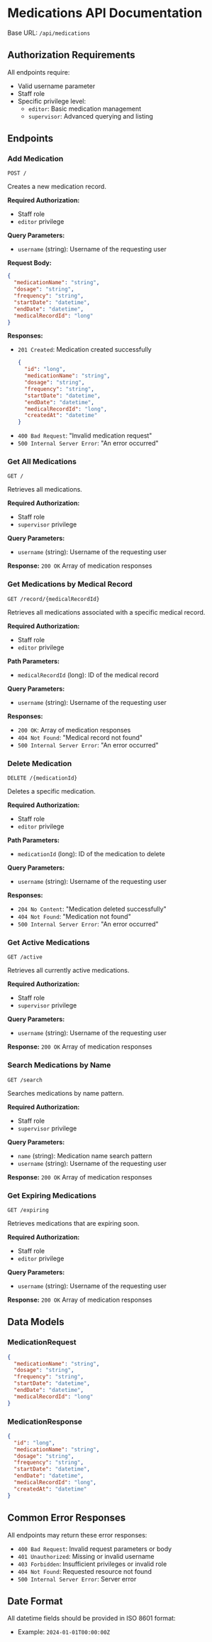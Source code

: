 # Medications API Documentation

Base URL: `/api/medications`

## Authorization Requirements
All endpoints require:
- Valid username parameter
- Staff role
- Specific privilege level:
  - `editor`: Basic medication management
  - `supervisor`: Advanced querying and listing

## Endpoints

### Add Medication
`POST /`

Creates a new medication record.

**Required Authorization:**
- Staff role
- `editor` privilege

**Query Parameters:**
- `username` (string): Username of the requesting user

**Request Body:**
```json
{
  "medicationName": "string",
  "dosage": "string",
  "frequency": "string",
  "startDate": "datetime",
  "endDate": "datetime",
  "medicalRecordId": "long"
}
```

**Responses:**
- `201 Created`: Medication created successfully
  ```json
  {
    "id": "long",
    "medicationName": "string",
    "dosage": "string",
    "frequency": "string",
    "startDate": "datetime",
    "endDate": "datetime",
    "medicalRecordId": "long",
    "createdAt": "datetime"
  }
  ```
- `400 Bad Request`: "Invalid medication request"
- `500 Internal Server Error`: "An error occurred"

### Get All Medications
`GET /`

Retrieves all medications.

**Required Authorization:**
- Staff role
- `supervisor` privilege

**Query Parameters:**
- `username` (string): Username of the requesting user

**Response:** `200 OK`
Array of medication responses

### Get Medications by Medical Record
`GET /record/{medicalRecordId}`

Retrieves all medications associated with a specific medical record.

**Required Authorization:**
- Staff role
- `editor` privilege

**Path Parameters:**
- `medicalRecordId` (long): ID of the medical record

**Query Parameters:**
- `username` (string): Username of the requesting user

**Responses:**
- `200 OK`: Array of medication responses
- `404 Not Found`: "Medical record not found"
- `500 Internal Server Error`: "An error occurred"

### Delete Medication
`DELETE /{medicationId}`

Deletes a specific medication.

**Required Authorization:**
- Staff role
- `editor` privilege

**Path Parameters:**
- `medicationId` (long): ID of the medication to delete

**Query Parameters:**
- `username` (string): Username of the requesting user

**Responses:**
- `204 No Content`: "Medication deleted successfully"
- `404 Not Found`: "Medication not found"
- `500 Internal Server Error`: "An error occurred"

### Get Active Medications
`GET /active`

Retrieves all currently active medications.

**Required Authorization:**
- Staff role
- `supervisor` privilege

**Query Parameters:**
- `username` (string): Username of the requesting user

**Response:** `200 OK`
Array of medication responses

### Search Medications by Name
`GET /search`

Searches medications by name pattern.

**Required Authorization:**
- Staff role
- `supervisor` privilege

**Query Parameters:**
- `name` (string): Medication name search pattern
- `username` (string): Username of the requesting user

**Response:** `200 OK`
Array of medication responses

### Get Expiring Medications
`GET /expiring`

Retrieves medications that are expiring soon.

**Required Authorization:**
- Staff role
- `editor` privilege

**Query Parameters:**
- `username` (string): Username of the requesting user

**Response:** `200 OK`
Array of medication responses

## Data Models

### MedicationRequest
```json
{
  "medicationName": "string",
  "dosage": "string",
  "frequency": "string",
  "startDate": "datetime",
  "endDate": "datetime",
  "medicalRecordId": "long"
}
```

### MedicationResponse
```json
{
  "id": "long",
  "medicationName": "string",
  "dosage": "string",
  "frequency": "string",
  "startDate": "datetime",
  "endDate": "datetime",
  "medicalRecordId": "long",
  "createdAt": "datetime"
}
```

## Common Error Responses

All endpoints may return these error responses:
- `400 Bad Request`: Invalid request parameters or body
- `401 Unauthorized`: Missing or invalid username
- `403 Forbidden`: Insufficient privileges or invalid role
- `404 Not Found`: Requested resource not found
- `500 Internal Server Error`: Server error

## Date Format
All datetime fields should be provided in ISO 8601 format:
- Example: `2024-01-01T00:00:00Z`
